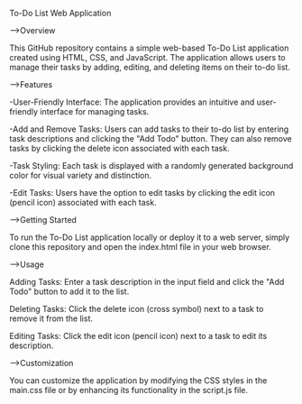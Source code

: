 To-Do List Web Application

-->Overview

This GitHub repository contains a simple web-based To-Do List application created using HTML, CSS, and JavaScript. The application allows users to manage their tasks by adding, editing, and deleting items on their to-do list.

-->Features

-User-Friendly Interface: The application provides an intuitive and user-friendly interface for managing tasks.

-Add and Remove Tasks: Users can add tasks to their to-do list by entering task descriptions and clicking the "Add Todo" button. They can also remove tasks by clicking the delete icon associated with each task.

-Task Styling: Each task is displayed with a randomly generated background color for visual variety and distinction.

-Edit Tasks: Users have the option to edit tasks by clicking the edit icon (pencil icon) associated with each task.


-->Getting Started

To run the To-Do List application locally or deploy it to a web server, simply clone this repository and open the index.html file in your web browser.

-->Usage

Adding Tasks: Enter a task description in the input field and click the "Add Todo" button to add it to the list.

Deleting Tasks: Click the delete icon (cross symbol) next to a task to remove it from the list.

Editing Tasks: Click the edit icon (pencil icon) next to a task to edit its description.


-->Customization

You can customize the application by modifying the CSS styles in the main.css file or by enhancing its functionality in the script.js file.
